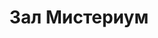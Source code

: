 ---
title: "Зал Мистериум"
endpoint: "/api/halls/misterium"
featured_image: "/images/rules-banner-top.jpg"
pageclass: "inner page-halls-zal-misterium loading"
---